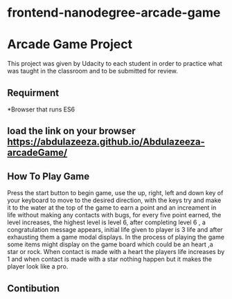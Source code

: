 frontend-nanodegree-arcade-game
==============================

# Arcade Game Project
   This project was given by Udacity to each student in order to practice what was taught in the classroom and to be submitted for review. 

## Requirment 
  *Browser that runs ES6

## load the link on your browser https://abdulazeeza.github.io/Abdulazeeza-arcadeGame/

## How To Play Game
  Press the start button to begin game, use the up, right, left and down key of your keyboard to move to the desired direction,
  with the keys try and make it to the water at the top of the game to earn a point and an increament in life without making any             contacts with bugs, for every five point earned, the level increases, the highest level is level 6, after completing level 6 ,
  a congratulation  message appears, initial life given to player is 3 life and after exhausting them a game modal displays. In the         process of playing the game some items might display on the game board which could be an heart ,a star or rock. When contact
  is made with a heart the players life increases by 1 and when contact is made with a star nothing happen but it makes the player           look like a pro.
 
 ## Contibution
